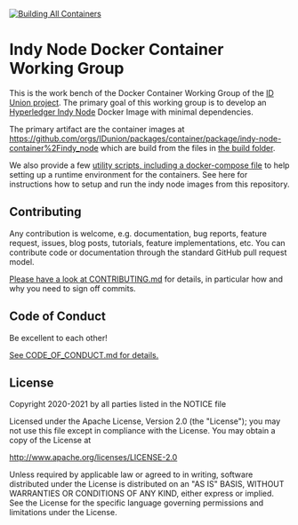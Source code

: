 [![Building All Containers](https://github.com/hyperledger/indy-node-container/actions/workflows/build-all.yml/badge.svg)](https://github.com/hyperledger/indy-node-container/actions/workflows/build-all.yml)

# Indy Node Docker Container Working Group

This is the work bench of the Docker Container Working Group of the [ID Union project](https://github.com/IDunion). The primary goal of this working group is to develop an [Hyperledger Indy Node](https://github.com/hyperledger/indy-node) Docker Image with minimal dependencies.

The primary artifact are the container images at https://github.com/orgs/IDunion/packages/container/package/indy-node-container%2Findy_node which are build from the files in [the build folder](build/).

We also provide a few [utility scripts, including a docker-compose file](run/) to help setting up a runtime environment for the containers.
See here for instructions how to setup and run the indy node images from this repository.

## Contributing

Any contribution is welcome, e.g. documentation, bug reports, feature request, issues, blog posts, tutorials, feature implementations, etc. You can contribute code or documentation through the standard GitHub pull request model.

[Please have a look at CONTRIBUTING.md](CONTRIBUTING.md) for details, in particular how and why you need to sign off commits.

## Code of Conduct

Be excellent to each other!

[See CODE_OF_CONDUCT.md for details.](CODE_OF_CONDUCT.md)

## License

Copyright 2020-2021 by all parties listed in the NOTICE file

Licensed under the Apache License, Version 2.0 (the "License");
you may not use this file except in compliance with the License.
You may obtain a copy of the License at

http://www.apache.org/licenses/LICENSE-2.0

Unless required by applicable law or agreed to in writing, software
distributed under the License is distributed on an "AS IS" BASIS,
WITHOUT WARRANTIES OR CONDITIONS OF ANY KIND, either express or implied.
See the License for the specific language governing permissions and
limitations under the License.
